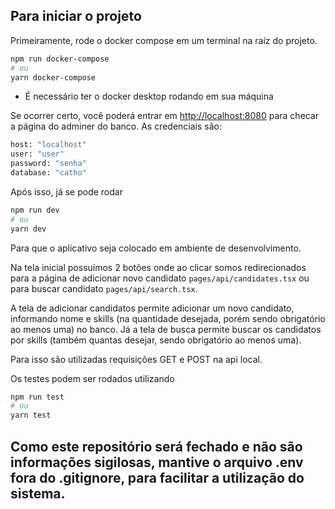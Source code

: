 ## Para iniciar o projeto

Primeiramente, rode o docker compose em um terminal na raíz do projeto.

```bash
npm run docker-compose
# ou
yarn docker-compose
```
* É necessário ter o docker desktop rodando em sua máquina

Se ocorrer certo, você poderá entrar em [http://localhost:8080](http://localhost:8080) para checar a página do adminer do banco.
As credenciais são:
```bash
host: "localhost"
user: "user"
password: "senha"
database: "catho"
```

Após isso, já se pode rodar
```bash
npm run dev
# ou
yarn dev
```
Para que o aplicativo seja colocado em ambiente de desenvolvimento.

Na tela inicial possuímos 2 botões onde ao clicar somos redirecionados para a página de adicionar novo candidato `pages/api/candidates.tsx` ou para buscar candidato `pages/api/search.tsx`.

A tela de adicionar candidatos permite adicionar um novo candidato, informando nome e skills (na quantidade desejada, porém sendo obrigatório ao menos uma) no banco. Já a tela de busca permite buscar os candidatos por skills (também quantas desejar, sendo obrigatório ao menos uma).

Para isso são utilizadas requisições GET e POST na api local.

Os testes podem ser rodados utilizando
```bash
npm run test
# ou
yarn test
```

## Como este repositório será fechado e não são informações sigilosas, mantive o arquivo .env fora do .gitignore, para facilitar a utilização do sistema.
